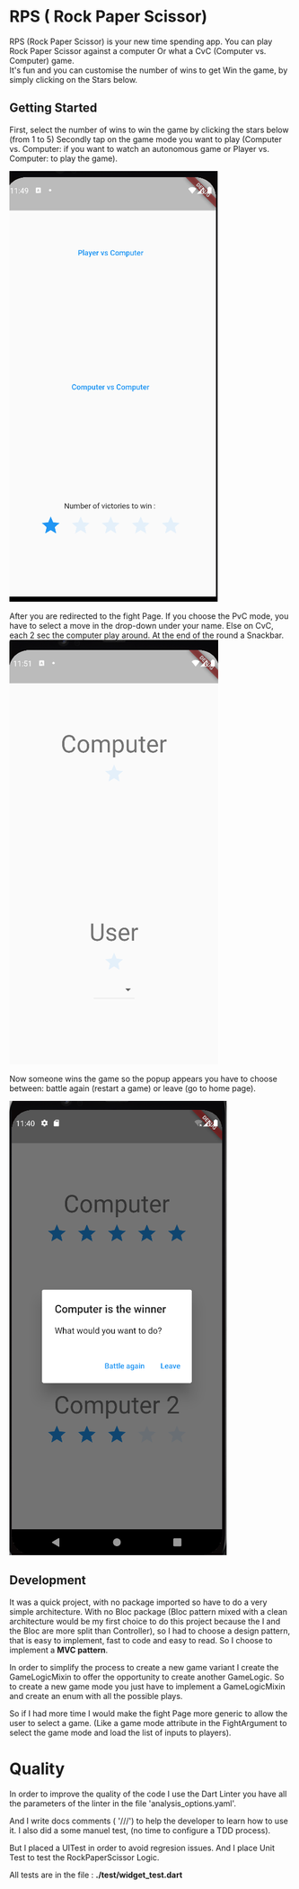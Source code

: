 # RPS ( Rock Paper Scissor)

RPS (Rock Paper Scissor) is your new time spending app.
You can play Rock Paper Scissor against a computer
Or what a CvC (Computer vs. Computer) game.  
It's fun and you can customise the number of wins to get
Win the game, by simply clicking on the Stars below.

## Getting Started

First, select the number of wins to win the game by clicking the stars below (from 1 to 5)
Secondly tap on the game mode you want to play (Computer vs. Computer: if you want to watch an autonomous game or Player vs. Computer: to play the game).

![home_page](./image/Home_page.png)

After you are redirected to the fight Page. If you choose the PvC mode, you have to select a move in the drop-down under your name. Else on CvC, each 2 sec the computer play around.
At the end of the round a Snackbar.
![fight_start](./image/fight_start.png)

Now someone wins the game so the popup appears you have to choose between: battle again (restart a game) or leave (go to home page).

![fight_end](./image/End_game.png)

## Development

It was a quick project, with no package imported so have to do a very simple architecture. With no Bloc package (Bloc pattern mixed with a clean architecture would be my first choice to do this project because the I and the Bloc are more split than Controller), so I had to choose a design pattern, that is easy to implement, fast to code and easy to read. So I choose to implement a **MVC pattern**.

In order to simplify the process to create a new game variant I create the GameLogicMixin to offer the opportunity to create another GameLogic.
So to create a new game mode you just have to implement a GameLogicMixin and create an enum with all the possible plays.

So if I had more time I would make the fight Page more generic to allow the user to select a game. (Like a game mode attribute in the FightArgument to select the game mode and load the list of inputs to players).

# Quality

In order to improve the quality of the code I use the Dart Linter you have all the parameters of the linter in the file 'analysis_options.yaml'.

And I write docs comments ( '///') to help the developer to learn how to use it.
I also did a some manuel test, (no time to configure a TDD process).

But I placed a UITest in order to avoid regresion issues.
And I place Unit Test to test the RockPaperScissor Logic.

All tests are in the file : **./test/widget_test.dart**
